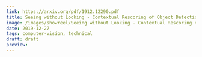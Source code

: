 ```yaml
---
link: https://arxiv.org/pdf/1912.12290.pdf
title: Seeing without Looking - Contextual Rescoring of Object Detections
image: /images/showreel/Seeing without Looking - Contextual Rescoring of Object Detections.jpg
date: 2019-12-27
tags: computer-vision, technical
draft: draft
preview:
---
```



